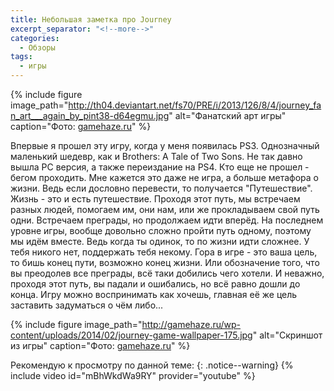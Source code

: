 ```yaml
---
title: Небольшая заметка про Journey
excerpt_separator: "<!--more-->"
categories:
  - Обзоры
tags:
  - игры
---
```


{% include figure image_path="http://th04.deviantart.net/fs70/PRE/i/2013/126/8/4/journey_fan_art___again_by_pint38-d64egmu.jpg" alt="Фанатский арт игры" caption="Фото: [gamehaze.ru](http://gamehaze.ru/four-visions-of-journey/)" %}

Впервые я прошел эту игру, когда у меня появилась PS3. Однозначный маленький шедевр, как и Brothers: A Tale of Two Sons. Не так давно вышла PC версия, а также переиздание на PS4. Кто еще не прошел - бегом проходить.
Мне кажется это даже не игра, а больше метафора о жизни. Ведь если дословно перевести, то получается "Путешествие". Жизнь - это и есть путешествие. Проходя этот путь, мы встречаем разных людей, помогаем им, они нам, или же прокладываем свой путь одни. Встречаем преграды, но продолжаем идти вперёд. На последнем уровне игры, вообще довольно сложно пройти путь одному, поэтому мы идём вместе. Ведь когда ты одинок, то по жизни идти сложнее. У тебя никого нет, поддержать тебя некому. Гора в игре - это ваша цель, то бишь конец пути, возможно конец жизни. Или обозначение того, что вы преодолев все преграды, всё таки добились чего хотели. И неважно, проходя этот путь, вы падали и ошибались, но всё равно дошли до конца. Игру можно воспринимать как хочешь, главная её же цель заставить задуматься о чём либо...

{% include figure image_path="http://gamehaze.ru/wp-content/uploads/2014/02/journey-game-wallpaper-175.jpg" alt="Скриншот из игры" caption="Фото: [gamehaze.ru](http://gamehaze.ru/four-visions-of-journey/)" %}

Рекомендую к просмотру по данной теме:
{: .notice--warning}
{% include video id="mBhWkdWa9RY" provider="youtube" %}